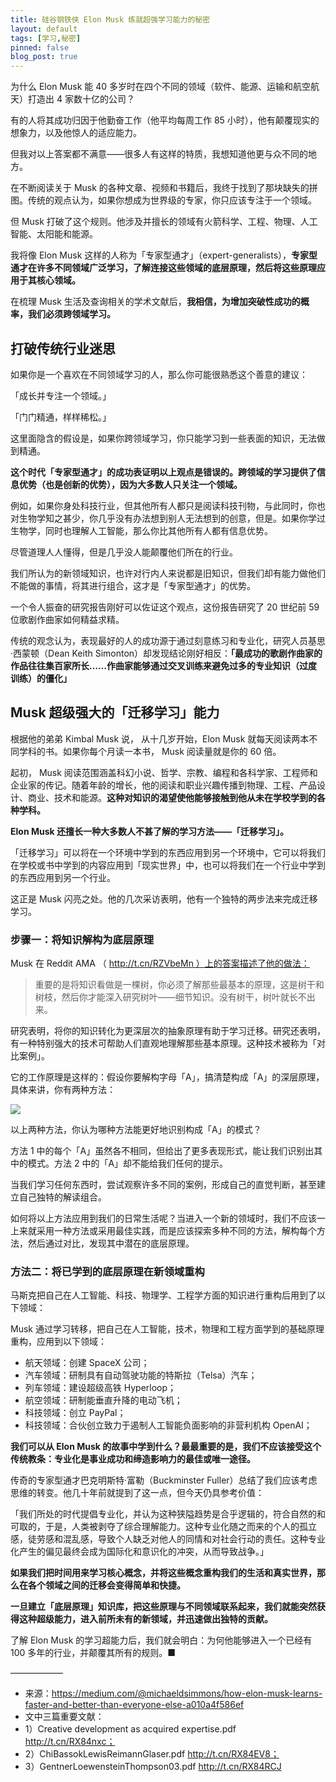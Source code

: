 ```yaml
---
title: 硅谷钢铁侠 Elon Musk 练就超强学习能力的秘密
layout: default
tags: [学习,秘密]
pinned: false
blog_post: true
---
```



为什么 Elon Musk 能 40 多岁时在四个不同的领域（软件、能源、运输和航空航天）打造出 4 家数十亿的公司？

有的人将其成功归因于他勤奋工作（他平均每周工作 85 小时），他有颠覆现实的想象力，以及他惊人的适应能力。

但我对以上答案都不满意——很多人有这样的特质，我想知道他更与众不同的地方。



在不断阅读关于 Musk 的各种文章、视频和书籍后，我终于找到了那块缺失的拼图。传统的观点认为，如果你想成为世界级的专家，你只应该专注于一个领域。

但 Musk 打破了这个规则。他涉及并擅长的领域有火箭科学、工程、物理、人工智能、太阳能和能源。

我将像 Elon Musk 这样的人称为「专家型通才」（expert-generalists），**专家型通才在许多不同领域广泛学习，了解连接这些领域的底层原理，然后将这些原理应用于其核心领域。**

在梳理 Musk 生活及查询相关的学术文献后，**我相信，为增加突破性成功的概率，我们必须跨领域学习。**

## 打破传统行业迷思

如果你是一个喜欢在不同领域学习的人，那么你可能很熟悉这个善意的建议：

「成长并专注一个领域。」

「门门精通，样样稀松。」

这里面隐含的假设是，如果你跨领域学习，你只能学习到一些表面的知识，无法做到精通。

**这个时代「专家型通才」的成功表证明以上观点是错误的。跨领域的学习提供了信息优势（也是创新的优势），因为大多数人只关注一个领域。**



例如，如果你身处科技行业，但其他所有人都只是阅读科技刊物，与此同时，你也对生物学知之甚少，你几乎没有办法想到别人无法想到的创意，但是。如果你学过生物学，同时也理解人工智能，那么你比其他所有人都有信息优势。

尽管道理人人懂得，但是几乎没人能颠覆他们所在的行业。

我们所认为的新领域知识，也许对行内人来说都是旧知识，但我们却有能力做他们不能做的事情，将其进行组合，这才是「专家型通才」的优势。

一个令人振奋的研究报告刚好可以佐证这个观点，这份报告研究了 20 世纪前 59 位歌剧作曲家如何精益求精。

传统的观念认为，表现最好的人的成功源于通过刻意练习和专业化，研究人员基思·西蒙顿（Dean Keith Simonton）却发现结论刚好相反：**「最成功的歌剧作曲家的作品往往集百家所长……作曲家能够通过交叉训练来避免过多的专业知识（过度训练）的僵化」**

## Musk 超级强大的「迁移学习」能力

根据他的弟弟 Kimbal Musk 说， 从十几岁开始，Elon Musk 就每天阅读两本不同学科的书。如果你每个月读一本书， Musk 阅读量就是你的 60 倍。

起初， Musk 阅读范围涵盖科幻小说、哲学、宗教、编程和各科学家、工程师和企业家的传记。随着年龄的增长，他的阅读和职业兴趣传播到物理、工程、产品设计、商业、技术和能源。**这种对知识的渴望使他能够接触到他从未在学校学到的各种学科。**

**Elon Musk 还擅长一种大多数人不甚了解的学习方法——「迁移学习」。**



「迁移学习」可以将在一个环境中学到的东西应用到另一个环境中，它可以将我们在学校或书中学到的内容应用到「现实世界」中，也可以将我们在一个行业中学到的东西应用到另一个行业。

这正是 Musk 闪亮之处。他的几次采访表明，他有一个独特的两步法来完成迁移学习。

### 步骤一：将知识解构为底层原理

Musk 在 Reddit AMA （ http://t.cn/RZVbeMn ）上的答案描述了他的做法：

> 重要的是将知识看做是一棵树，你必须了解那些最基本的原理，这是树干和树枝，然后你才能深入研究树叶——细节知识。没有树干，树叶就长不出来。

研究表明，将你的知识转化为更深层次的抽象原理有助于学习迁移。研究还表明，有一种特别强大的技术可帮助人们直观地理解那些基本原理。这种技术被称为「对比案例」。

它的工作原理是这样的：假设你要解构字母「A」，搞清楚构成「A」的深层原理，具体来讲，你有两种方法：

![](http://openmindclub.qiniudn.com/omt/ElonMuskAModel.jpg)

以上两种方法，你认为哪种方法能更好地识别构成「A」的模式？

方法 1 中的每个「A」虽然各不相同，但给出了更多表现形式，能让我们识别出其中的模式。方法 2 中的「A」却不能给我们任何的提示。

当我们学习任何东西时，尝试观察许多不同的案例，形成自己的直觉判断，甚至建立自己独特的解读组合。

如何将以上方法应用到我们的日常生活呢？当进入一个新的领域时，我们不应该一上来就采用一种方法或采用最佳实践，而是应该探索多种不同的方法，解构每个方法，然后通过对比，发现其中潜在的底层原理。

### 方法二：将已学到的底层原理在新领域重构

马斯克把自己在人工智能、科技、物理学、工程学方面的知识进行重构后用到了以下领域：

Musk 通过学习转移，把自己在人工智能，技术，物理和工程方面学到的基础原理重构，应用到以下领域：

* 航天领域：创建 SpaceX 公司；
* 汽车领域：研制具有自动驾驶功能的特斯拉（Telsa）汽车；
* 列车领域：建设超级高铁 Hyperloop；
* 航空领域：研制能垂直升降的电动飞机；
* 科技领域：创立 PayPal；
* 科技领域：合伙创立致力于遏制人工智能负面影响的非营利机构 OpenAI；

**我们可以从 Elon Musk 的故事中学到什么？最最重要的是，我们不应该接受这个传统教条：专业化是事业成功和缔造影响力的最佳或唯一途径。**



传奇的专家型通才巴克明斯特·富勒（Buckminster Fuller）总结了我们应该考虑思维的转变。他几十年前就提到了这一点，但今天仍具参考价值：

「我们所处的时代提倡专业化，并认为这种狭隘趋势是合乎逻辑的，符合自然的和可取的，于是，人类被剥夺了综合理解能力。这种专业化随之而来的个人的孤立感，徒劳感和混乱感，导致个人缺乏对他人的同情和对社会行动的责任。这种专业化产生的偏见最终会成为国际化和意识化的冲突，从而导致战争。」

**如果我们把时间用来学习核心概念，并将这些概念重构我们的生活和真实世界，那么在各个领域之间的迁移会变得简单和快捷。**

**一旦建立「底层原理」知识库，把这些原理与不同领域联系起来，我们就能突然获得这种超级能力，进入前所未有的新领域，并迅速做出独特的贡献。**

了解 Elon Musk 的学习超能力后，我们就会明白：为何他能够进入一个已经有 100 多年的行业，并颠覆其所有的规则。■


——————

* 来源：https://medium.com/@michaeldsimmons/how-elon-musk-learns-faster-and-better-than-everyone-else-a010a4f586ef
* 文中三篇重要文献：
* 1）Creative development as acquired expertise.pdf http://t.cn/RX84nxc；
* 2）ChiBassokLewisReimannGlaser.pdf http://t.cn/RX84EV8；
* 3）GentnerLoewensteinThompson03.pdf http://t.cn/RX84RCJ



  

